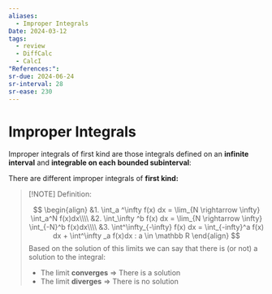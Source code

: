 ```yaml
---
aliases:
  - Improper Integrals
Date: 2024-03-12
tags:
  - review
  - DiffCalc
  - CalcI
"References:": 
sr-due: 2024-06-24
sr-interval: 28
sr-ease: 230
---
```

# Improper Integrals

Improper integrals of first kind are those integrals defined on an **infinite interval** and **integrable on each bounded subinterval**:

There are different improper integrals of **first kind:**

> [!NOTE] Definition: 
> 
>$$
\begin{align}
&1. \int_a ^\infty f(x) dx = \lim_{N \rightarrow \infty} \int_a^N f(x)dx\\\\
&2. \int_\infty ^b f(x) dx = \lim_{N \rightarrow \infty} \int_{-N}^b f(x)dx\\\\
&3. \int^\infty_{-\infty} f(x) dx = \int_{-infty}^a f(x) dx + \int^\infty _a f(x)dx : a \in \mathbb R
\end{align}
>$$
>Based on the solution of this limits we can say that there is (or not) a solution to the integral: 
>+ The limit **converges** => There is a solution
>+ The limit **diverges** => There is no solution
 